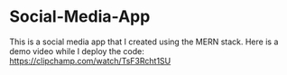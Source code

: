 # Social-Media-App

This is a social media app that I created using the MERN stack. Here is a demo video while I deploy the code: https://clipchamp.com/watch/TsF3Rcht1SU 
